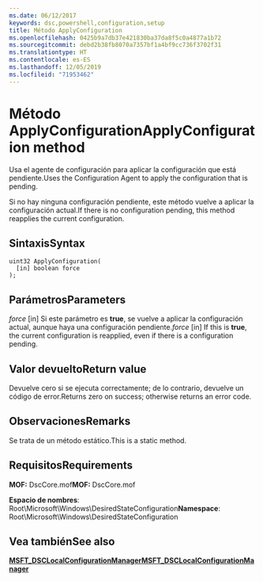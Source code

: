 ```yaml
---
ms.date: 06/12/2017
keywords: dsc,powershell,configuration,setup
title: Método ApplyConfiguration
ms.openlocfilehash: 0425b9a7db37e421830ba37da8f5c0a4877a1b72
ms.sourcegitcommit: debd2b38fb8070a7357bf1a4bf9cc736f3702f31
ms.translationtype: HT
ms.contentlocale: es-ES
ms.lasthandoff: 12/05/2019
ms.locfileid: "71953462"
---
```

# <a name="applyconfiguration-method"></a><span data-ttu-id="3d6e0-103">Método ApplyConfiguration</span><span class="sxs-lookup"><span data-stu-id="3d6e0-103">ApplyConfiguration method</span></span>

<span data-ttu-id="3d6e0-104">Usa el agente de configuración para aplicar la configuración que está pendiente.</span><span class="sxs-lookup"><span data-stu-id="3d6e0-104">Uses the Configuration Agent to apply the configuration that is pending.</span></span>

<span data-ttu-id="3d6e0-105">Si no hay ninguna configuración pendiente, este método vuelve a aplicar la configuración actual.</span><span class="sxs-lookup"><span data-stu-id="3d6e0-105">If there is no configuration pending, this method reapplies the current configuration.</span></span>

## <a name="syntax"></a><span data-ttu-id="3d6e0-106">Sintaxis</span><span class="sxs-lookup"><span data-stu-id="3d6e0-106">Syntax</span></span>

```mof
uint32 ApplyConfiguration(
  [in] boolean force
);
```

## <a name="parameters"></a><span data-ttu-id="3d6e0-107">Parámetros</span><span class="sxs-lookup"><span data-stu-id="3d6e0-107">Parameters</span></span>

<span data-ttu-id="3d6e0-108">*force* \[in\] Si este parámetro es **true**, se vuelve a aplicar la configuración actual, aunque haya una configuración pendiente.</span><span class="sxs-lookup"><span data-stu-id="3d6e0-108">*force* \[in\] If this is **true**, the current configuration is reapplied, even if there is a configuration pending.</span></span>

## <a name="return-value"></a><span data-ttu-id="3d6e0-109">Valor devuelto</span><span class="sxs-lookup"><span data-stu-id="3d6e0-109">Return value</span></span>

<span data-ttu-id="3d6e0-110">Devuelve cero si se ejecuta correctamente; de lo contrario, devuelve un código de error.</span><span class="sxs-lookup"><span data-stu-id="3d6e0-110">Returns zero on success; otherwise returns an error code.</span></span>

## <a name="remarks"></a><span data-ttu-id="3d6e0-111">Observaciones</span><span class="sxs-lookup"><span data-stu-id="3d6e0-111">Remarks</span></span>

<span data-ttu-id="3d6e0-112">Se trata de un método estático.</span><span class="sxs-lookup"><span data-stu-id="3d6e0-112">This is a static method.</span></span>

## <a name="requirements"></a><span data-ttu-id="3d6e0-113">Requisitos</span><span class="sxs-lookup"><span data-stu-id="3d6e0-113">Requirements</span></span>

<span data-ttu-id="3d6e0-114">**MOF:** DscCore.mof</span><span class="sxs-lookup"><span data-stu-id="3d6e0-114">**MOF:** DscCore.mof</span></span>

<span data-ttu-id="3d6e0-115">**Espacio de nombres**: Root\Microsoft\Windows\DesiredStateConfiguration</span><span class="sxs-lookup"><span data-stu-id="3d6e0-115">**Namespace**: Root\Microsoft\Windows\DesiredStateConfiguration</span></span>

## <a name="see-also"></a><span data-ttu-id="3d6e0-116">Vea también</span><span class="sxs-lookup"><span data-stu-id="3d6e0-116">See also</span></span>

[<span data-ttu-id="3d6e0-117">**MSFT_DSCLocalConfigurationManager**</span><span class="sxs-lookup"><span data-stu-id="3d6e0-117">**MSFT_DSCLocalConfigurationManager**</span></span>](msft-dsclocalconfigurationmanager.md)
